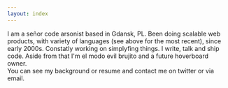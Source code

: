 ```yaml
---
layout: index
---
```


I am a señor code arsonist based in Gdansk, PL. Been doing scalable web products, with variety of languages (see above for the most recent), since early 2000s. Constatly working on simplyfing things. I write, talk and ship code. Aside from that I'm el modo evil brujito and a future hoverboard owner.  
You can see my background or resume and contact me on twitter or via email.
